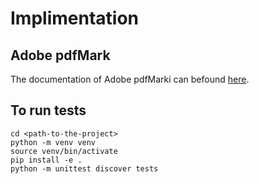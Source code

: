 # Implimentation

## Adobe pdfMark
The documentation of Adobe pdfMarki can befound [here](https://opensource.adobe.com/dc-acrobat-sdk-docs/library/pdfmark/pdfmark_Basic.html#bookmarks-out).

## To run tests
```
cd <path-to-the-project>
python -m venv venv
source venv/bin/activate
pip install -e .
python -m unittest discover tests
```
